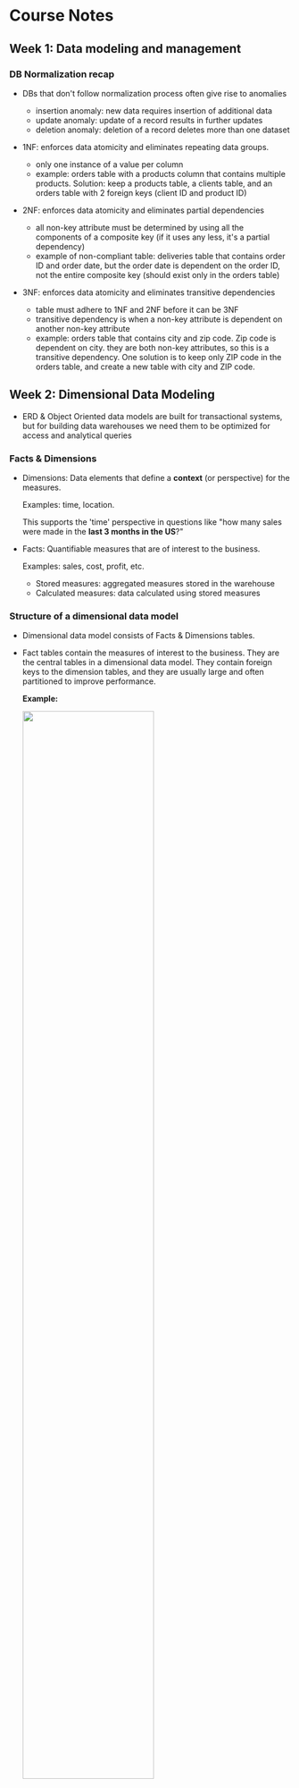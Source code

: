 # Course Notes

## Week 1: Data modeling and management

### DB Normalization recap
- DBs that don't follow normalization process often give rise to anomalies
    - insertion anomaly: new data requires insertion of additional data
    - update anomaly: update of a record results in further updates
    - deletion anomaly: deletion of a record deletes more than one dataset

- 1NF: enforces data atomicity and eliminates repeating data groups.
    - only one instance of a value per column
    - example: orders table with a products column that contains multiple products. Solution: keep a products table, a clients table, and an orders table with 2 foreign keys (client ID and product ID)

- 2NF: enforces data atomicity and eliminates partial dependencies
    - all non-key attribute must be determined by using all the components of a composite key (if it uses any less, it's a partial dependency)
    - example of non-compliant table: deliveries table that contains order ID and order date, but the order date is dependent on the order ID, not the entire composite key (should exist only in the orders table)

- 3NF: enforces data atomicity and eliminates transitive dependencies
    - table must adhere to 1NF and 2NF before it can be 3NF
    - transitive dependency is when a non-key attribute is dependent on another non-key attribute
    - example: orders table that contains city and zip code. Zip code is dependent on city. they are both non-key attributes, so this is a transitive dependency.  One solution is to keep only ZIP code in the orders table, and create a new table with city and ZIP code.

## Week 2: Dimensional Data Modeling

- ERD & Object Oriented data models are built for transactional systems, but for building data warehouses we need them to be optimized for access and analytical queries

### Facts & Dimensions
- Dimensions: Data elements that define a **context** (or perspective) for the measures. 
    
    Examples: time, location. 
    
    This supports the 'time' perspective in questions like "how many sales were made in the **last 3 months in the US**?"

- Facts: Quantifiable measures that are of interest to the business. 

    Examples: sales, cost, profit, etc.
    - Stored measures: aggregated measures stored in the warehouse
    - Calculated measures: data calculated using stored measures

### Structure of a dimensional data model
- Dimensional data model consists of Facts & Dimensions tables.

- Fact tables contain the measures of interest to the business. They are the central tables in a dimensional data model. They contain foreign keys to the dimension tables, and they are usually large and often partitioned to improve performance.

    **Example:**

    <img src="img/dimensional_dm.png" width="70%">

    With this data model, they can find out:
    - avg **sales** per **year**
    - avg **sales** per **year** per **product**
    - avg **sales** per **city** per **year**
    - pattern: _fact_ per _dimension_ per _dimension_ 

### Best Practices for designing

- Focus on specific business activities to examine
- Identify all useful dimensions: those that give the most meaningful and useful context to the measures
- organize data in a way easy to understand, access and query

### Design methods: Schemas

- **Star schema**: fact table in the middle, dimension tables around it. 

    **Pro**: Simplest schema, easy to understand and query. 
    
    **Con**: data redundancy

    <img src="img/star_schema.png" width="70%">

- **Snowflake schema**: fact table in the middle, dimension tables around it, but some of the dimension tables are normalized. This is useful when the dimension tables are large and have a lot of attributes.

    Best approach for normalization: group dimensions into multiple simple sub-dimensions tables.

    **Pro**: eliminate data redundancy

    **Con**: more complex to query, more joins, and more foreign keys needed

    <img src="img/snowflake_schema.png" width="70%">

### OLAP Cubes

To perform effective data analysis on OLTP databases, you need to restructure your data in Online Analytical Processing (OLAP) database systems that are created mainly for data analysis. Key advantages of OLAP database systems include the following:

- They facilitate multidimensional analysis.

- They provide tools for easy access and filtering of dimensional data.

- They support fast retrieval of massive amounts of data.

**Example:**

```
Global Super Store sells furniture, office supplies and technology products around the world. They want to investigate the sales performance of different product categories over the last four years across four different European countries: France, Germany, Italy and the UK.
```

*Basic Solution:*

- Create 3 tables, each one showing total sales in the context of a single dimension:

    - Sales in the context of the Time dimension (Year – 2019, 2020, 2021 and 2022).

    - Sales in the context of the Location dimension (Country - United Kingdom, Italy, France and Germany).

    - Sales in the context of the Product dimension (Category - Furniture, Office Supplies and Technology).

- This kind of analysis does not provide any deep insights into your data. And it is not that easy to investigate and compare data based on multiple dimensions, (which is required to facilitate more interesting information for the business decision makers). 

*Better Solution:* 

- Merge the three dimensions (Time, Location and Product) together in a multidimensional OLAP cube:


    <img src="img/olap_cube.png" width="70%">

- This supports operations like:
    - **Slice**: to see data for a single dimension. 
    
        Example question: “How have sales in the furniture category performed over the previous four years in each country?”

        We can slice the cube to focus only on the furniture category of the product dimension:

        <img src="img/slice_example.png" width="70%">

        <img src="img/slice_result.png" width="70%">

    - **Pivot**: provides an alternative view of data by rotating the axes of the cube. 

        <img src="img/pivot_example.png" width="70%">

        <img src="img/pivot_result.png" width="70%">

    - **Dice**: to emphasize two or more dimensions. 
    
        Example question: “How have sales of furniture and technology products performed over the last two years in France and Germany?”

        <img src="img/dice_example.png" width="70%">

        <img src="img/dice_result.png" width="70%">
